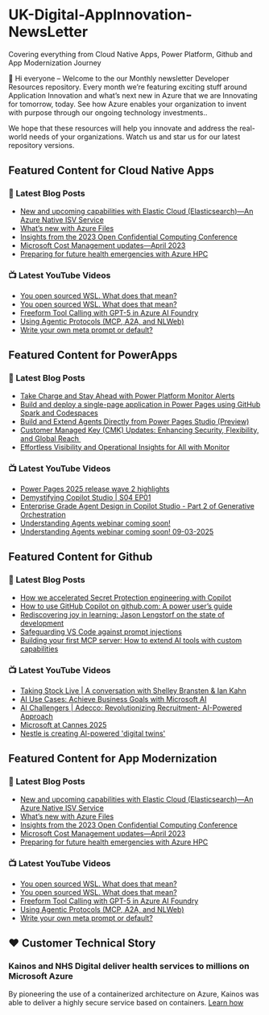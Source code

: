 # UK-Digital-AppInnovation-NewsLetter

Covering everything from Cloud Native Apps, Power Platform, Github and App Modernization Journey

👋 Hi everyone – Welcome to the our Monthly newsletter Developer Resources repository. Every month we’re featuring exciting stuff around Application Innovation and what’s next new in Azure that we are Innovating for tomorrow, today. See how Azure enables your organization to invent with purpose through our ongoing technology investments..


We hope that these resources will help you innovate and address the real-world needs of your organizations. Watch us and star us for our latest repository versions.

## Featured Content for Cloud Native Apps


### 📝 Latest Blog Posts

    
<!-- BLOGCNA:START -->
- [New and upcoming capabilities with Elastic Cloud (Elasticsearch)—An Azure Native ISV Service](https://azure.microsoft.com/blog/new-and-upcoming-capabilities-with-elastic-cloud-elasticsearch-an-azure-native-isv-service/)
- [What’s new with Azure Files](https://azure.microsoft.com/blog/what-s-new-with-azure-files/)
- [Insights from the 2023 Open Confidential Computing Conference](https://azure.microsoft.com/blog/insights-from-the-2023-open-confidential-computing-conference/)
- [Microsoft Cost Management updates—April 2023](https://azure.microsoft.com/blog/microsoft-cost-management-updates-april-2023/)
- [Preparing for future health emergencies with Azure HPC ](https://azure.microsoft.com/blog/preparing-for-future-health-emergencies-with-azure-hpc/)
<!-- BLOGCNA:END -->

### 📺 Latest YouTube Videos

 
<!-- YOUTUBECNA:START -->
- [You open sourced WSL. What does that mean?](https://www.youtube.com/shorts/oL9wOFW4p9o)
- [You open sourced WSL. What does that mean?](https://www.youtube.com/watch?v=FKanhfIwK-0)
- [Freeform Tool Calling with GPT-5 in Azure AI Foundry](https://www.youtube.com/watch?v=y43sgs-Y8-U)
- [Using Agentic Protocols &lpar;MCP, A2A, and NLWeb&rpar;](https://www.youtube.com/watch?v=X-Dh9R3Opn8)
- [Write your own meta prompt or default?](https://www.youtube.com/shorts/O-aGmPErq-4)
<!-- YOUTUBECNA:END -->

##  Featured Content for PowerApps
### 📝 Latest Blog Posts
<!-- BLOGPOWER:START -->
- [Take Charge and Stay Ahead with Power Platform Monitor Alerts](https://www.microsoft.com/en-us/power-platform/blog/power-apps/take-charge-and-stay-ahead-with-power-platform-monitor-alerts/)
- [Build and deploy a single-page application in Power Pages using GitHub Spark and Codespaces](https://www.microsoft.com/en-us/power-platform/blog/power-pages/build-and-deploy-a-single-page-application-in-power-pages-using-github-spark-and-codespaces/)
- [Build and Extend Agents Directly from Power Pages Studio (Preview)](https://www.microsoft.com/en-us/power-platform/blog/power-pages/build-and-extend-agents-directly-from-power-pages-studio-preview/)
- [Customer Managed Key (CMK) Updates: Enhancing Security, Flexibility, and Global Reach ](https://www.microsoft.com/en-us/power-platform/blog/2025/08/12/customer-managed-key-updates/)
- [Effortless Visibility and Operational Insights for All with Monitor](https://www.microsoft.com/en-us/power-platform/blog/power-apps/effortless-visibility-and-operational-insights-for-all-with-monitor/)
<!-- BLOGPOWER:END -->
 ### 📺 Latest YouTube Videos
    
<!-- YOUTUBEPOWER:START -->
- [Power Pages 2025 release wave 2 highlights](https://www.youtube.com/watch?v=8kvBFHM54Eg)
- [Demystifying Copilot Studio | S04 EP01](https://www.youtube.com/watch?v=EQir6bBWXCE)
- [Enterprise Grade Agent Design in Copilot Studio - Part 2 of Generative Orchestration](https://www.youtube.com/watch?v=PQaX1VaRoA0)
- [Understanding Agents webinar coming soon!](https://www.youtube.com/shorts/j1WSFpZcLFg)
- [Understanding Agents webinar coming soon! 09-03-2025](https://www.youtube.com/watch?v=knEwBD3MvPU)
<!-- YOUTUBEPOWER:END -->

##  Featured Content for Github
### 📝 Latest Blog Posts
<!-- BLOGGITHUB:START -->
- [How we accelerated Secret Protection engineering with Copilot](https://github.blog/ai-and-ml/github-copilot/how-we-accelerated-secret-protection-engineering-with-copilot/)
- [How to use GitHub Copilot on github.com: A power user’s guide](https://github.blog/ai-and-ml/github-copilot/how-to-use-github-copilot-on-github-com-a-power-users-guide/)
- [Rediscovering joy in learning: Jason Lengstorf on the state of development](https://github.blog/developer-skills/career-growth/rediscovering-joy-in-learning-jason-lengstorf-on-the-state-of-development/)
- [Safeguarding VS Code against prompt injections](https://github.blog/security/vulnerability-research/safeguarding-vs-code-against-prompt-injections/)
- [Building your first MCP server: How to extend AI tools with custom capabilities](https://github.blog/ai-and-ml/github-copilot/building-your-first-mcp-server-how-to-extend-ai-tools-with-custom-capabilities/)
<!-- BLOGGITHUB:END -->
### 📺 Latest YouTube Videos
<!-- YOUTUBEGITHUB:START -->
- [Taking Stock Live | A conversation with Shelley Bransten &amp; Ian Kahn](https://www.youtube.com/watch?v=gHGMBxy2W1c)
- [AI Use Cases: Achieve Business Goals with Microsoft AI](https://www.youtube.com/watch?v=j9jGYAY9uig)
- [AI Challengers | Adecco: Revolutionizing Recruitment- AI-Powered Approach](https://www.youtube.com/watch?v=5N3FR8lzC3Q)
- [Microsoft at Cannes 2025](https://www.youtube.com/watch?v=6d5a1mc1N_E)
- [Nestle is creating AI-powered &#39;digital twins&#39;](https://www.youtube.com/watch?v=FO9fcsti9Vs)
<!-- YOUTUBEGITHUB:END -->
##  Featured Content for App Modernization
### 📝 Latest Blog Posts
<!-- BLOGAPPMOD:START -->
- [New and upcoming capabilities with Elastic Cloud (Elasticsearch)—An Azure Native ISV Service](https://azure.microsoft.com/blog/new-and-upcoming-capabilities-with-elastic-cloud-elasticsearch-an-azure-native-isv-service/)
- [What’s new with Azure Files](https://azure.microsoft.com/blog/what-s-new-with-azure-files/)
- [Insights from the 2023 Open Confidential Computing Conference](https://azure.microsoft.com/blog/insights-from-the-2023-open-confidential-computing-conference/)
- [Microsoft Cost Management updates—April 2023](https://azure.microsoft.com/blog/microsoft-cost-management-updates-april-2023/)
- [Preparing for future health emergencies with Azure HPC ](https://azure.microsoft.com/blog/preparing-for-future-health-emergencies-with-azure-hpc/)
<!-- BLOGAPPMOD:END -->
### 📺 Latest YouTube Videos
<!-- YOUTUBEAPPMOD:START -->
- [You open sourced WSL. What does that mean?](https://www.youtube.com/shorts/oL9wOFW4p9o)
- [You open sourced WSL. What does that mean?](https://www.youtube.com/watch?v=FKanhfIwK-0)
- [Freeform Tool Calling with GPT-5 in Azure AI Foundry](https://www.youtube.com/watch?v=y43sgs-Y8-U)
- [Using Agentic Protocols &lpar;MCP, A2A, and NLWeb&rpar;](https://www.youtube.com/watch?v=X-Dh9R3Opn8)
- [Write your own meta prompt or default?](https://www.youtube.com/shorts/O-aGmPErq-4)
<!-- YOUTUBEAPPMOD:END -->


## ♥️ Customer Technical Story 

### Kainos and NHS Digital deliver health services to millions on Microsoft Azure

By pioneering the use of a containerized architecture on Azure, Kainos was able to deliver a highly secure service based on containers. [Learn how](https://customers.microsoft.com/en-us/story/1368348549535774520-kainos-and-nhs-digital-deliver-health-services-to-millions-on-microsoft-azure)

